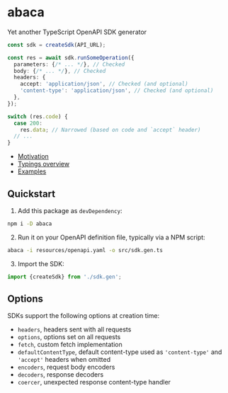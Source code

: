 # abaca

Yet another TypeScript OpenAPI SDK generator

```typescript
const sdk = createSdk(API_URL);

const res = await sdk.runSomeOperation({
  parameters: {/* ... */}, // Checked
  body: {/* ... */}, // Checked
  headers: {
    accept: 'application/json', // Checked (and optional)
    'content-type': 'application/json', // Checked (and optional)
  },
});

switch (res.code) {
  case 200:
    res.data; // Narrowed (based on code and `accept` header)
  // ...
}
```

+ [Motivation](https://github.com/mtth/abaca#why)
+ [Typings overview](https://github.com/mtth/abaca#typings-overview)
+ [Examples](https://github.com/mtth/abaca#examples)

## Quickstart

1. Add this package as `devDependency`:

```sh
npm i -D abaca
```

2. Run it on your OpenAPI definition file, typically via a NPM script:

```sh
abaca -i resources/openapi.yaml -o src/sdk.gen.ts
```

3. Import the SDK:

```typescript
import {createSdk} from './sdk.gen';
```

## Options

SDKs support the following options at creation time:

+ `headers`, headers sent with all requests
+ `options`, options set on all requests
+ `fetch`, custom fetch implementation
+ `defaultContentType`, default content-type used as `'content-type'` and
  `'accept'` headers when omitted
+ `encoders`, request body encoders
+ `decoders`, response decoders
+ `coercer`, unexpected response content-type handler
